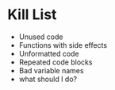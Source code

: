 Kill List
=========
* Unused code
* Functions with side effects
* Unformatted code
* Repeated code blocks
* Bad variable names
* what should I do?
